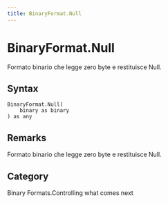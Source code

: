 ```yaml
---
title: BinaryFormat.Null
---
```


# BinaryFormat.Null


Formato binario che legge zero byte e restituisce Null.


## Syntax

```powerquery
BinaryFormat.Null(
    binary as binary
) as any
```


## Remarks

Formato binario che legge zero byte e restituisce Null.



## Category
Binary Formats.Controlling what comes next
